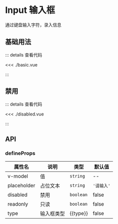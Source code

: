 <script setup lang="ts">
import Basic from './basic.vue'
import Disabled from './disabled.vue'

const type=`'text' | 'password' | 'textarea'`
</script>

# Input 输入框

通过键盘输入字符，录入信息

## 基础用法

<Basic />

::: details 查看代码

<<< ./basic.vue

:::

## 禁用

<Disabled />

::: details 查看代码

<<< ./disabled.vue

:::

## API

### defineProps

| 属性名         | 说明    | 类型                        | 默认值     |
|-------------|-------|---------------------------| ---------- |
| v-model     | 值     | `string`                  | --         |
| placeholder | 占位文本  | `string`                  | `'请输入'` |
| disabled    | 禁用    | `boolean`                 | false      |
| readonly    | 只读    | `boolean`                 | false      |
| type        | 输入框类型 | <e-enum>{{type}}</e-enum> | false      |
